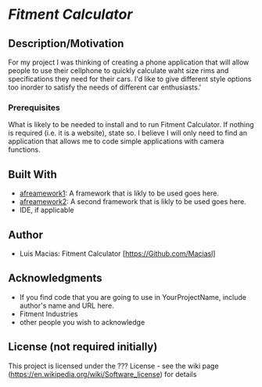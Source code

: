 # *Fitment Calculator*
## Description/Motivation

For my project I was thinking of creating a phone application that will allow people to use their cellphone to quickly calculate waht size rims and specifications they need for their cars. I'd like to give different style options too inorder to satisfy the needs of different car enthusiasts.'

### Prerequisites

What is likely to be needed to install and to run Fitment Calculator. If nothing is required (i.e. it is a website), state so.
I believe I will only need to find an application that allows me to code simple applications with camera functions.

## Built With

- [afreamework1](http://www.aframework1.io/): A framework that is likly to be used goes here.
- [afreamework2](http://www.aframework2.io/): A second framework that is likly to be used goes here.
- IDE, if applicable

## Author

- Luis Macias: Fitment Calculator [https://Github.com/Maciasl]

## Acknowledgments

- If you find code that you are going to use in YourProjectName, include author's name and URL here.
- Fitment Industries
- other people you wish to acknowledge

## License (not required initially)

This project is licensed under the ??? License - see the wiki page (https://en.wikipedia.org/wiki/Software_license) for details

